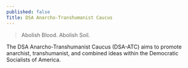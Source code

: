 ```yaml
---
published: false
Title: DSA Anarcho-Transhumanist Caucus
---
```


> Abolish Blood. Abolish Soil.

The DSA Anarcho-Transhumanist Caucus (DSA-ATC) aims to promote anarchist, transhumanist, and combined ideas within the Democratic Socialists of America.